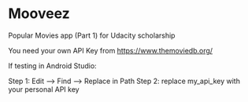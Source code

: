 # Mooveez
Popular Movies app (Part 1) for Udacity scholarship

You need your own API Key from https://www.themoviedb.org/

If testing in Android Studio:

  Step 1:  Edit --> Find --> Replace in Path
  Step 2:  replace my_api_key with your personal API key
